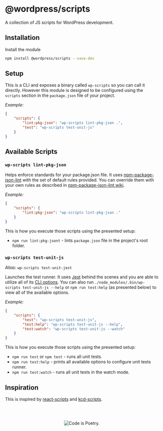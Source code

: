# @wordpress/scripts

A collection of JS scripts for WordPress development.

## Installation

Install the module

```bash
npm install @wordpress/scripts --save-dev
```

## Setup

This is a CLI and exposes a binary called `wp-scripts` so you can call it directly. However this module is designed to be configured using the `scripts` section in the `package.json` file of your project.

_Example:_

```json
{
	"scripts": {
		"lint:pkg-json": "wp-scripts lint-pkg-json .",
		"test": "wp-scripts test-unit-js"
	}
}
```

## Available Scripts

### `wp-scripts lint-pkg-json`

Helps enforce standards for your package.json file. It uses [npm-package-json-lint](https://www.npmjs.com/package/npm-package-json-lint) with the set of default rules provided. You can override them with your own rules as described in [npm-package-json-lint wiki](https://github.com/tclindner/npm-package-json-lint/wiki).

_Example:_

```json
{
	"scripts": {
		"lint:pkg-json": "wp-scripts lint-pkg-json ."
	}
}
```

This is how you execute those scripts using the presented setup:
* `npm run lint:pkg-jsont` - lints `package.json` file in the project's root folder.

### `wp-scripts test-unit-js`

_Alias_: `wp-scripts test-unit-jest` 

Launches the test runner. It uses [Jest](https://facebook.github.io/jest/) behind the scenes and you are able to utilize all of its [CLI options](https://facebook.github.io/jest/docs/en/cli.html). You can also run `./node_modules/.bin/wp-scripts test-unit-js --help` or `npm run test:help` (as presented below) to view all of the available options.

_Example:_

```json
{
	"scripts": {
		"test": "wp-scripts test-unit-js",
		"test:help": "wp-scripts test-unit-js --help",
		"test:watch": "wp-scripts test-unit-js --watch"
	}
}
```

This is how you execute those scripts using the presented setup:
* `npm run test` or `npm test` - runs all unit tests.
* `npm run test:help` - prints all available options to configure unit tests runner.
* `npm run test:watch` - runs all unit tests in the watch mode.

## Inspiration

This is inspired by [react-scripts](https://www.npmjs.com/package/react-scripts) and [kcd-scripts](https://www.npmjs.com/package/kcd-scripts).

<br/><br/><p align="center"><img src="https://s.w.org/style/images/codeispoetry.png?1" alt="Code is Poetry." /></p>
